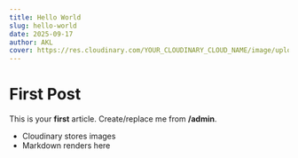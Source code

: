 ```yaml
---
title: Hello World
slug: hello-world
date: 2025-09-17
author: AKL
cover: https://res.cloudinary.com/YOUR_CLOUDINARY_CLOUD_NAME/image/upload/v123456/sample.jpg
---
```


# First Post

This is your **first** article. Create/replace me from **/admin**.

- Cloudinary stores images
- Markdown renders here
